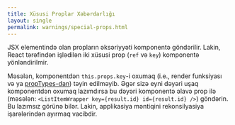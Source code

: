```yaml
---
title: Xüsusi Proplar Xəbərdarlığı
layout: single
permalink: warnings/special-props.html
---
```


JSX elementində olan propların əksəriyyəti komponentə göndərilir. Lakin, React tərəfindən işlədilən iki xüsusi prop (`ref` və `key`) komponentə yönləndirilmir.

Məsələn, komponentdən `this.props.key`-i oxumaq (i.e., render funksiyası və ya [propTypes-dan](/docs/typechecking-with-proptypes.html#proptypes)) təyin edilməyib. Əgər sizə eyni dəyəri uşaq komponentdən oxumaq lazımdırsa bu dəyəri komponentə əlavə prop ilə (məsələn: `<ListItemWrapper key={result.id} id={result.id} />`) göndərin. Bu lazımsız görünə bilər. Lakin, applikasiya məntiqini rekonsilyasiya işarələrindən ayırmaq vacibdir.

